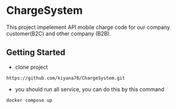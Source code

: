 # ChargeSystem
This project impelement API mobile charge code for our company customer(B2C) and other company (B2B).


## Getting Started
* clone project

```
https://github.com/kiyana76/ChargeSystem.git
```

* you should run all service, you can do this by this command

```
docker compose up
```
